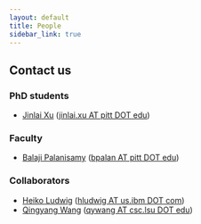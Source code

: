 ```yaml
---
layout: default
title: People
sidebar_link: true
---
```


## **Contact us**

### PhD students
 + [Jinlai Xu](http://jinlaixu.net)       ([jinlai.xu AT pitt DOT edu](mailto:jinlai.xu@pitt.edu))
 
### Faculty
 + [Balaji Palanisamy](http://www.sis.pitt.edu/bpalan/)     ([bpalan AT pitt DOT edu](mailto:bpalan@pitt.edu))
 
### Collaborators
 + [Heiko Ludwig](https://researcher.watson.ibm.com/researcher/view.php?person=us-hludwig)       ([hludwig AT us.ibm DOT com](mailto:hludwig@us.ibm.com))
 + [Qingyang Wang](http://csc.lsu.edu/~qywang/)        ([qywang AT csc.lsu DOT edu](mailto:qywang@csc.lsu.edu))